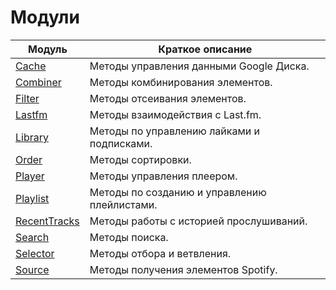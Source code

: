 # Модули

| Модуль | Краткое описание |
|--------|------------------|
| [Cache](/reference/cache.md) | Методы управления данными Google Диска. |
| [Combiner](/reference/combiner.md) | Методы комбинирования элементов. |
| [Filter](/reference/filter.md) | Методы отсеивания элементов. |
| [Lastfm](/reference/lastfm.md) | Методы взаимодействия с Last.fm. |
| [Library](/reference/library.md) | Методы по управлению лайками и подписками. |
| [Order](/reference/order.md) | Методы сортировки. |
| [Player](/reference/player.md) | Методы управления плеером. |
| [Playlist](/reference/playlist.md) | Методы по созданию и управлению плейлистами. |
| [RecentTracks](/reference/recenttracks.md) | Методы работы с историей прослушиваний. |
| [Search](/reference/search.md) | Методы поиска. |
| [Selector](/reference/selector.md) | Методы отбора и ветвления. |
| [Source](/reference/source.md) | Методы получения элементов Spotify. |
